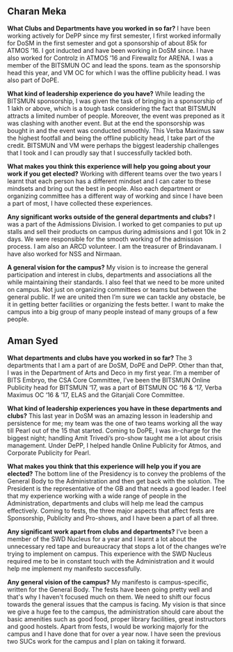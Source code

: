 <!-- TITLE: Credentials of the Presidential Candidates -->
<!-- SUBTITLE: Journal Culb talks to the presidential candidates to find out more about them.-->

## Charan Meka
**What Clubs and Departments have you worked in so far?**
I have been working actively for DePP since my first semester, I first worked informally for DoSM in the first semester and got a sponsorship of about 85k for ATMOS ’16. I got inducted and have been working in DoSM since. I have also worked for Controlz in ATMOS ’16 and Firewallz for ARENA. I was a member of the BITSMUN OC and lead the spons. team as the sponsorship head this year, and VM OC for which I was the offline publicity head. I was also part of DoPE.

**What kind of leadership experience do you have?**
While leading the BITSMUN sponsorship, I was given the task of bringing in a sponsorship of 1 lakh or above, which is a tough task considering the fact that BITSMUN attracts a limited number of people. Moreover, the event was preponed as it was clashing with another event. But at the end the sponsorship was bought in and the event was conducted smoothly. This Verba Maximus saw the highest footfall and being the offline publicity head, I take part of the credit. BITSMUN and VM were perhaps the biggest leadership challenges that I took and I can proudly say that I successfully tackled both.

**What makes you think this experience will help you going about your work if you get elected?**
Working with different teams over the two years I learnt that each person has a different mindset and I can cater to these mindsets and bring out the best in people. Also each department or organizing committee has a different way of working and since I have been a part of most, I have collected these experiences.

**Any significant works outside of the general departments and clubs?**
I was a part of the Admissions Division. I worked to get companies to put up stalls and sell their products on campus during admissions and I got 10k in 2 days. We were responsible for the smooth working of the admission process. I am also an ARCD volunteer. I am the treasurer of Brindavanam. I have also worked for NSS and Nirmaan.

**A general vision for the campus?**
My vision is to increase the general participation and interest in clubs, departments and associations all the while maintaining their standards. I also feel that we need to be more united on campus. Not just on organizing committees or teams but between the general public. If we are united then I’m sure we can tackle any obstacle, be it in getting better facilities or organizing the fests better. I want to make the campus into a big group of many people instead of many groups of a few people.

## Aman Syed
**What departments and clubs have you worked in so far?**
The 3 departments that I am a part of are DoSM, DoPE and DePP. Other than that, I was in the Department of Arts and Deco in my first year. I’m a member of BITS Embryo, the CSA Core Committee, I’ve been the BITSMUN Online Publicity head for BITSMUN ‘17, was a part of BITSMUN OC ‘16 & ‘17, Verba Maximus OC ‘16 & ’17, ELAS and the Gitanjali Core Committee.
 
**What kind of leadership experiences you have in these departments and clubs?**
This last year in DoSM was an amazing lesson in leadership and persistence for me; my team was the one of two teams working all the way till Pearl out of the 15 that started. Coming to DoPE, I was in-charge for the biggest night; handling Amit Trivedi’s pro-show taught me a lot about crisis management. Under DePP, I helped handle Online Publicity for Atmos, and Corporate Publicity for Pearl.
 
**What makes you think that this experience will help you if you are elected?**
The bottom line of the Presidency is to convey the problems of the General Body to the Administration and then get back with the solution. The President is the representative of the GB and that needs a good leader. I feel that my experience working with a wide range of people in the Administration, departments and clubs will help me lead the campus effectively. Coming to fests, the three major aspects that affect fests are Sponsorship, Publicity and Pro-shows, and I have been a part of all three.
 
**Any significant work apart from clubs and departments?**
I’ve been a member of the SWD Nucleus for a year and I learnt a lot about the unnecessary red tape and bureaucracy that stops a lot of the changes we’re trying to implement on campus. This experience with the SWD Nucleus required me to be in constant touch with the Administration and it would help me implement my manifesto successfully.
 
**Any general vision of the campus?**
My manifesto is campus-specific, written for the General Body. The fests have been going pretty well and that's why I haven't focused much on them. We need to shift our focus towards the general issues that the campus is facing. My vision is that since we give a huge fee to the campus, the administration should care about the basic amenities such as good food, proper library facilities, great instructors and good hostels. Apart from fests, I would be working majorly for the campus and I have done that for over a year now. I have seen the previous two SUCs work for the campus and I plan on taking it forward.